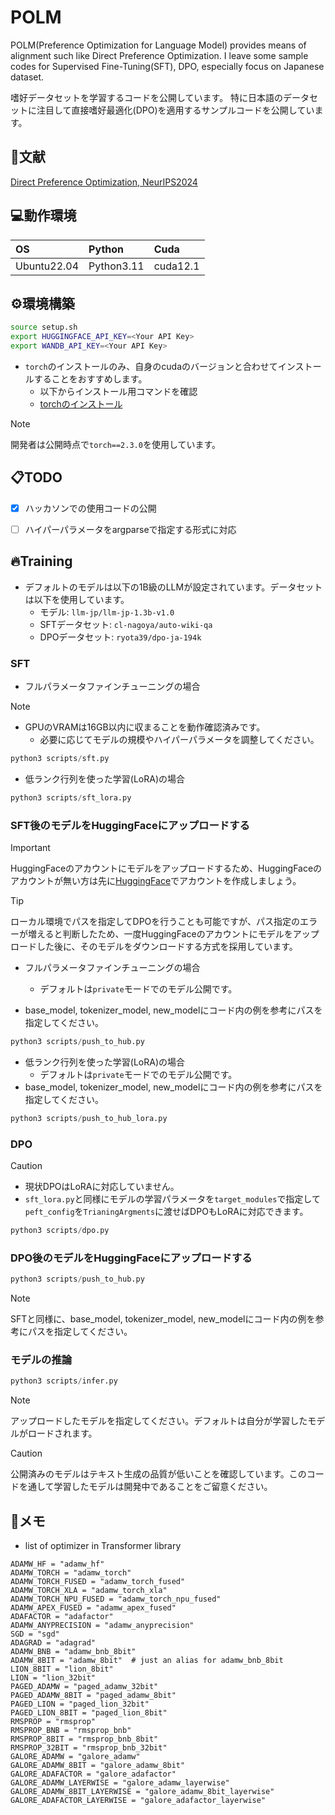 # POLM

POLM(Preference Optimization for Language Model) provides means of alignment such like Direct Preference Optimization.
I leave some sample codes for Supervised Fine-Tuning(SFT), DPO, especially focus on Japanese dataset.

嗜好データセットを学習するコードを公開しています。
特に日本語のデータセットに注目して直接嗜好最適化(DPO)を適用するサンプルコードを公開しています。

## 📖文献

[Direct Preference Optimization, NeurIPS2024](https://neurips.cc/virtual/2023/oral/73865)

## 💻動作環境

|OS|Python|Cuda|
|:---|:---|:---|
|Ubuntu22.04|Python3.11|cuda12.1|

## ⚙️環境構築

```bash
source setup.sh
export HUGGINGFACE_API_KEY=<Your API Key>
export WANDB_API_KEY=<Your API Key>
```

- `torch`のインストールのみ、自身のcudaのバージョンと合わせてインストールすることをおすすめします。
  - 以下からインストール用コマンドを確認
  - [torchのインストール](https://pytorch.org/get-started/locally/)

> [!NOTE]
> 開発者は公開時点で`torch==2.3.0`を使用しています。

## 📋TODO

- [x] ハッカソンでの使用コードの公開
- [ ] ハイパーパラメータをargparseで指定する形式に対応


## 🔥Training

- デフォルトのモデルは以下の1B級のLLMが設定されています。データセットは以下を使用しています。
  - モデル: `llm-jp/llm-jp-1.3b-v1.0`
  - SFTデータセット: `cl-nagoya/auto-wiki-qa`
  - DPOデータセット: `ryota39/dpo-ja-194k`

### SFT

- フルパラメータファインチューニングの場合

> [!NOTE]
> - GPUのVRAMは16GB以内に収まることを動作確認済みです。
>   - 必要に応じてモデルの規模やハイパーパラメータを調整してください。

```python
python3 scripts/sft.py
```

- 低ランク行列を使った学習(LoRA)の場合

```python
python3 scripts/sft_lora.py
```

### SFT後のモデルをHuggingFaceにアップロードする

> [!IMPORTANT]
> HuggingFaceのアカウントにモデルをアップロードするため、HuggingFaceのアカウントが無い方は先に[HuggingFace](https://huggingface.co/)でアカウントを作成しましょう。

> [!TIP]
> ローカル環境でパスを指定してDPOを行うことも可能ですが、パス指定のエラーが増えると判断したため、一度HuggingFaceのアカウントにモデルをアップロードした後に、そのモデルをダウンロードする方式を採用しています。

- フルパラメータファインチューニングの場合
  - デフォルトは`private`モードでのモデル公開です。

- base_model, tokenizer_model, new_modelにコード内の例を参考にパスを指定してください。
```python
python3 scripts/push_to_hub.py
```

- 低ランク行列を使った学習(LoRA)の場合
  - デフォルトは`private`モードでのモデル公開です。
- base_model, tokenizer_model, new_modelにコード内の例を参考にパスを指定してください。

```python
python3 scripts/push_to_hub_lora.py
```

### DPO


> [!CAUTION]
> - 現状DPOはLoRAに対応していません。
> - `sft_lora.py`と同様にモデルの学習パラメータを`target_modules`で指定して`peft_config`を`TrianingArgments`に渡せばDPOもLoRAに対応できます。


```python
python3 scripts/dpo.py
```

### DPO後のモデルをHuggingFaceにアップロードする

```python
python3 scripts/push_to_hub.py
```

> [!NOTE]
> SFTと同様に、base_model, tokenizer_model, new_modelにコード内の例を参考にパスを指定してください。

### モデルの推論

```python 
python3 scripts/infer.py
```

> [!NOTE]
> アップロードしたモデルを指定してください。デフォルトは自分が学習したモデルがロードされます。

> [!CAUTION]
> 公開済みのモデルはテキスト生成の品質が低いことを確認しています。このコードを通して学習したモデルは開発中であることをご留意ください。


## 📝メモ

- list of optimizer in Transformer library

```
ADAMW_HF = "adamw_hf"
ADAMW_TORCH = "adamw_torch"
ADAMW_TORCH_FUSED = "adamw_torch_fused"
ADAMW_TORCH_XLA = "adamw_torch_xla"
ADAMW_TORCH_NPU_FUSED = "adamw_torch_npu_fused"
ADAMW_APEX_FUSED = "adamw_apex_fused"
ADAFACTOR = "adafactor"
ADAMW_ANYPRECISION = "adamw_anyprecision"
SGD = "sgd"
ADAGRAD = "adagrad"
ADAMW_BNB = "adamw_bnb_8bit"
ADAMW_8BIT = "adamw_8bit"  # just an alias for adamw_bnb_8bit
LION_8BIT = "lion_8bit"
LION = "lion_32bit"
PAGED_ADAMW = "paged_adamw_32bit"
PAGED_ADAMW_8BIT = "paged_adamw_8bit"
PAGED_LION = "paged_lion_32bit"
PAGED_LION_8BIT = "paged_lion_8bit"
RMSPROP = "rmsprop"
RMSPROP_BNB = "rmsprop_bnb"
RMSPROP_8BIT = "rmsprop_bnb_8bit"
RMSPROP_32BIT = "rmsprop_bnb_32bit"
GALORE_ADAMW = "galore_adamw"
GALORE_ADAMW_8BIT = "galore_adamw_8bit"
GALORE_ADAFACTOR = "galore_adafactor"
GALORE_ADAMW_LAYERWISE = "galore_adamw_layerwise"
GALORE_ADAMW_8BIT_LAYERWISE = "galore_adamw_8bit_layerwise"
GALORE_ADAFACTOR_LAYERWISE = "galore_adafactor_layerwise"
```
